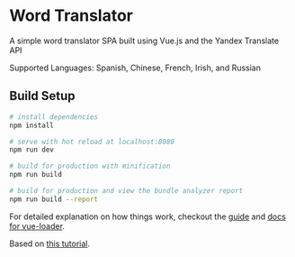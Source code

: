 # Word Translator

A simple word translator SPA built using Vue.js and the Yandex Translate API

Supported Languages: Spanish, Chinese, French, Irish, and Russian

## Build Setup

``` bash
# install dependencies
npm install

# serve with hot reload at localhost:8080
npm run dev

# build for production with minification
npm run build

# build for production and view the bundle analyzer report
npm run build --report
```

For detailed explanation on how things work, checkout the [guide](http://vuejs-templates.github.io/webpack/) and [docs for vue-loader](http://vuejs.github.io/vue-loader).

Based on [this tutorial](https://www.youtube.com/watch?v=DBADrF0C2ls).
